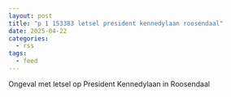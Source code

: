 ```yaml
---
layout: post
title: "p 1 153383 letsel president kennedylaan roosendaal"
date: 2025-04-22
categories: 
  - rss
tags: 
  - feed
---
```


Ongeval met letsel op President Kennedylaan in Roosendaal
